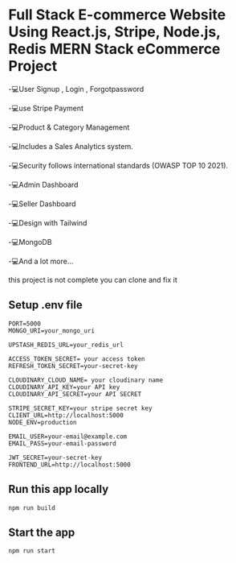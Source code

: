 # Full Stack E-commerce Website Using React.js, Stripe, Node.js, Redis  MERN Stack eCommerce Project

-💻User Signup , Login , Forgotpassword  

-💻use Stripe Payment

-💻Product & Category Management

-💻Includes a Sales Analytics system.

-💻Security follows international standards (OWASP TOP 10 2021).

-💻Admin Dashboard

-💻Seller Dashboard

-💻Design with Tailwind

-💻MongoDB 

-💻And a lot more...

this project is not complete you can clone and fix it

## Setup .env file

```.ENV
PORT=5000
MONGO_URI=your_mongo_uri

UPSTASH_REDIS_URL=your_redis_url

ACCESS_TOKEN_SECRET= your access token
REFRESH_TOKEN_SECRET=your-secret-key

CLOUDINARY_CLOUD_NAME= your cloudinary name
CLOUDINARY_API_KEY=your API key
CLOUDINARY_API_SECRET=your API SECRET

STRIPE_SECRET_KEY=your stripe secret key
CLIENT_URL=http://localhost:5000   
NODE_ENV=production

EMAIL_USER=your-email@example.com
EMAIL_PASS=your-email-password

JWT_SECRET=your-secret-key
FRONTEND_URL=http://localhost:5000
```
## Run this app locally
```
npm run build
```

## Start the app
```
npm run start
```
